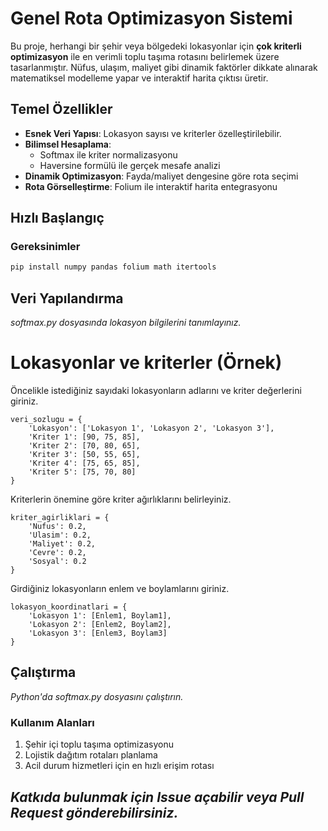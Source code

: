 # Genel Rota Optimizasyon Sistemi

Bu proje, herhangi bir şehir veya bölgedeki lokasyonlar için **çok kriterli optimizasyon** ile en verimli toplu taşıma rotasını belirlemek üzere tasarlanmıştır. Nüfus, ulaşım, maliyet gibi dinamik faktörler dikkate alınarak matematiksel modelleme yapar ve interaktif harita çıktısı üretir.

 
## Temel Özellikler
- **Esnek Veri Yapısı**: Lokasyon sayısı ve kriterler özelleştirilebilir.
- **Bilimsel Hesaplama**: 
  - Softmax ile kriter normalizasyonu
  - Haversine formülü ile gerçek mesafe analizi
- **Dinamik Optimizasyon**: Fayda/maliyet dengesine göre rota seçimi
- **Rota Görselleştirme**: Folium ile interaktif harita entegrasyonu

##  Hızlı Başlangıç
### Gereksinimler

```bash
pip install numpy pandas folium math itertools
```

## Veri Yapılandırma

_softmax.py dosyasında lokasyon bilgilerini tanımlayınız._ 

# Lokasyonlar ve kriterler (Örnek)

Öncelikle istediğiniz sayıdaki lokasyonların adlarını ve kriter değerlerini giriniz.
```
veri_sozlugu = {
    'Lokasyon': ['Lokasyon 1', 'Lokasyon 2', 'Lokasyon 3'],
    'Kriter 1': [90, 75, 85],
    'Kriter 2': [70, 80, 65],
    'Kriter 3': [50, 55, 65],
    'Kriter 4': [75, 65, 85],
    'Kriter 5': [75, 70, 80]
}
```


Kriterlerin önemine göre kriter ağırlıklarını belirleyiniz.
```
kriter_agirliklari = {
    'Nufus': 0.2,
    'Ulasim': 0.2,
    'Maliyet': 0.2,
    'Cevre': 0.2,
    'Sosyal': 0.2
}
```



Girdiğiniz lokasyonların enlem ve boylamlarını giriniz.
```
lokasyon_koordinatlari = {
    'Lokasyon 1': [Enlem1, Boylam1],
    'Lokasyon 2': [Enlem2, Boylam2],
    'Lokasyon 3': [Enlem3, Boylam3]
}
```

## Çalıştırma
_Python'da softmax.py dosyasını çalıştırın._

### Kullanım Alanları

1. Şehir içi toplu taşıma optimizasyonu
2. Lojistik dağıtım rotaları planlama
3. Acil durum hizmetleri için en hızlı erişim rotası

## _Katkıda bulunmak için Issue açabilir veya Pull Request gönderebilirsiniz._
